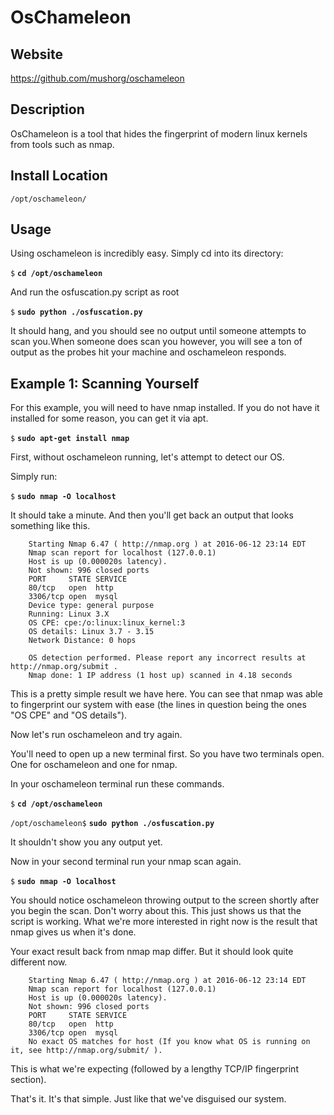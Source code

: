 OsChameleon
=======

Website
-------

<https://github.com/mushorg/oschameleon>

Description
-----------

OsChameleon is a tool that hides the fingerprint of modern linux kernels from tools such as nmap.

Install Location
----------------

`/opt/oschameleon/`

Usage
-----

Using oschameleon is incredibly easy.  Simply cd into its directory:

`$` **`cd /opt/oschameleon`**

And run the osfuscation.py script as root

`$` **`sudo python ./osfuscation.py`**

It should hang, and you should see no output until someone attempts to scan you.When someone does scan you however, you will see a ton of output as the probes hit your machine and oschameleon responds.


Example 1: Scanning Yourself
---------------------------------

For this example, you will need to have nmap installed.  If you do not have it installed for some reason, you can get it via apt.

`$` **`sudo apt-get install nmap`**

First, without oschameleon running, let's attempt to detect our OS.

Simply run:

`$` **`sudo nmap -O localhost`**

It should take a minute.  And then you'll get back an output that looks something like this.

		Starting Nmap 6.47 ( http://nmap.org ) at 2016-06-12 23:14 EDT
		Nmap scan report for localhost (127.0.0.1)
		Host is up (0.000020s latency).
		Not shown: 996 closed ports
		PORT	 STATE SERVICE
		80/tcp	 open  http
		3306/tcp open  mysql
		Device type: general purpose
		Running: Linux 3.X
		OS CPE: cpe:/o:linux:linux_kernel:3
		OS details: Linux 3.7 - 3.15
		Network Distance: 0 hops

		OS detection performed. Please report any incorrect results at http://nmap.org/submit .
		Nmap done: 1 IP address (1 host up) scanned in 4.18 seconds

This is a pretty simple result we have here.  You can see that nmap was able to fingerprint our system with ease (the lines in question being the ones "OS CPE" and "OS details").

Now let's run oschameleon and try again.

You'll need to open up a new terminal first.  So you have two terminals open.  One for oschameleon and one for nmap.  

In your oschameleon terminal run these commands.

`$` **`cd /opt/oschameleon`**

`/opt/oschameleon$` **`sudo python ./osfuscation.py`**

It shouldn't show you any output yet.

Now in your second terminal run your nmap scan again.

`$` **`sudo nmap -O localhost`**

You should notice oschameleon throwing output to the screen shortly after you begin the scan.  Don't worry about this.  This just shows us that the script is working.  What we're more interested in right now is the result that nmap gives us when it's done.

Your exact result back from nmap map differ.  But it should look quite different now.  

		
		Starting Nmap 6.47 ( http://nmap.org ) at 2016-06-12 23:14 EDT
		Nmap scan report for localhost (127.0.0.1)
		Host is up (0.000020s latency).
		Not shown: 996 closed ports
		PORT     STATE SERVICE
		80/tcp   open  http
		3306/tcp open  mysql
		No exact OS matches for host (If you know what OS is running on it, see http://nmap.org/submit/ ).
		

This is what we're expecting (followed by a lengthy TCP/IP fingerprint section).

That's it.  It's that simple.  Just like that we've disguised our system.


